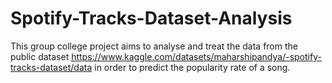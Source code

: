 # Spotify-Tracks-Dataset-Analysis
This group college project aims to analyse and treat the data from the public dataset https://www.kaggle.com/datasets/maharshipandya/-spotify-tracks-dataset/data in order to predict the popularity rate of a song.
